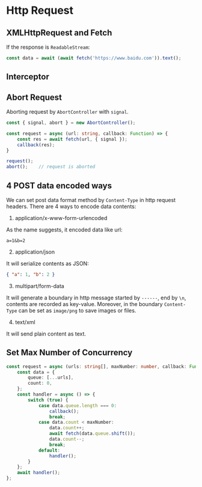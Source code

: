 # Http Request

## XMLHttpRequest and Fetch

If the response is `ReadableStream`:

```ts
const data = await (await fetch('https://www.baidu.com')).text();
```

## Interceptor

## Abort Request

Aborting request by `AbortController` with `signal`.

```ts
const { signal, abort } = new AbortController();

const request = async (url: string, callback: Function) => {
    const res = await fetch(url, { signal });
    callback(res);
}

request();
abort();    // request is aborted
```

## 4 POST data encoded ways

We can set post data format method by `Content-Type` in http request headers. There are 4 ways to encode data contents:

1. application/x-www-form-urlencoded

As the name suggests, it encoded data like url: 

```text
a=1&b=2
```

2. application/json

It will serialize contents as JSON:

```json
{ "a": 1, "b": 2 }
```

3. multipart/form-data

It will generate a boundary in http message started by `------`, end by `\n`, contents are recorded as key-value. Moreover, in the boundary `Content-Type` can be set as `image/png` to save images or files.

4. text/xml

It will send plain content as text.

## Set Max Number of Concurrency

```ts
const request = async (urls: string[], maxNumber: number, callback: Function) => {
    const data = {
        queue: [...urls],
        count: 0,
    };
    const handler = async () => {
        switch (true) {
            case data.queue.length === 0:
                callback();
                break;
            case data.count < maxNumber:
                data.count++;
                await fetch(data.queue.shift());
                data.count--;
                break;
            default:
                handler();
        }
    };
    await handler();
};
```
